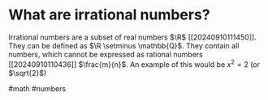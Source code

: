 # What are irrational numbers?
Irrational numbers are a subset of real numbers $\R$ [[20240910111450]].  
They can be defined as $\R \setminus \mathbb{Q}$.
They contain all numbers, which cannot be expressed as rational numbers [[20240910110436]] $\frac{m}{n}$.
An example of this would be $x^2 = 2$ (or $\sqrt{2}$)

#math #numbers